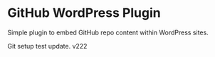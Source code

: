 GitHub WordPress Plugin
=======================

Simple plugin to embed GitHub repo content within WordPress sites.

Git setup test update. v222
